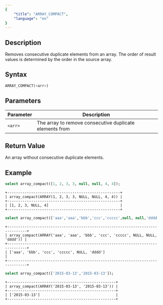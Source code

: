 ```yaml
---
{
    "title": "ARRAY_COMPACT",
    "language": "en"
}
---
```


## Description

Removes consecutive duplicate elements from an array. The order of result values is determined by the order in the source array.

## Syntax
```sql
ARRAY_COMPACT(<arr>)
```

## Parameters
| Parameter | Description |
|---|---|
| `<arr>` | The array to remove consecutive duplicate elements from |

## Return Value

An array without consecutive duplicate elements.

## Example

```sql
select array_compact([1, 2, 3, 3, null, null, 4, 4]);
```
```text
+----------------------------------------------------+
| array_compact(ARRAY(1, 2, 3, 3, NULL, NULL, 4, 4)) |
+----------------------------------------------------+
| [1, 2, 3, NULL, 4]                                 |
+----------------------------------------------------+
```
```sql
select array_compact(['aaa','aaa','bbb','ccc','ccccc',null, null,'dddd']);
```
```text
+-------------------------------------------------------------------------------+
| array_compact(ARRAY('aaa', 'aaa', 'bbb', 'ccc', 'ccccc', NULL, NULL, 'dddd')) |
+-------------------------------------------------------------------------------+
| ['aaa', 'bbb', 'ccc', 'ccccc', NULL, 'dddd']                                  |
+-------------------------------------------------------------------------------+
```
```sql
select array_compact(['2015-03-13','2015-03-13']);
```
```text
+--------------------------------------------------+
| array_compact(ARRAY('2015-03-13', '2015-03-13')) |
+--------------------------------------------------+
| ['2015-03-13']                                   |
+--------------------------------------------------+
```

